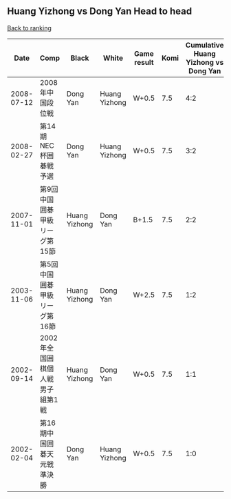 ## Huang Yizhong vs Dong Yan Head to head

[Back to ranking](../../index.md)




| **Date** | **Comp** | **Black** | **White** | **Game result** | **Komi** | **Cumulative Huang Yizhong vs Dong Yan** | **Huang Yizhong streak** | **Dong Yan streak** | 
| --- | --- | --- | --- | --- | --- | --- | --- | --- |
| 2008-07-12 | 2008年中国段位戦 | Dong Yan | Huang Yizhong | W+0.5 | 7.5 | 4:2 | 3 | 0 | 
| 2008-02-27 | 第14期NEC杯囲碁戦予選 | Dong Yan | Huang Yizhong | W+0.5 | 7.5 | 3:2 | 2 | 0 | 
| 2007-11-01 | 第9回中国囲碁甲級リーグ第15節 | Huang Yizhong | Dong Yan | B+1.5 | 7.5 | 2:2 | 1 | 0 | 
| 2003-11-06 | 第5回中国囲碁甲級リーグ第16節 | Huang Yizhong | Dong Yan | W+2.5 | 7.5 | 1:2 | 0 | 2 | 
| 2002-09-14 | 2002年全国囲棋個人戦男子組第1戦 | Huang Yizhong | Dong Yan | W+0.5 | 7.5 | 1:1 | 0 | 1 | 
| 2002-02-04 | 第16期中国囲碁天元戦準決勝 | Dong Yan | Huang Yizhong | W+0.5 | 7.5 | 1:0 | 1 | 0 |




